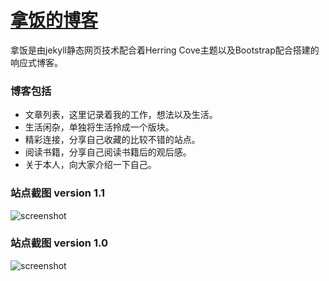 [拿饭的博客](http://naffan.cn)
============

拿饭是由jekyll静态网页技术配合着Herring Cove主题以及Bootstrap配合搭建的响应式博客。


### 博客包括 

* 文章列表，这里记录着我的工作，想法以及生活。
* 生活闲杂，单独将生活拎成一个版块。
* 精彩连接，分享自己收藏的比较不错的站点。
* 阅读书籍，分享自己阅读书籍后的观后感。
* 关于本人，向大家介绍一下自己。

### 站点截图 version 1.1

![screenshot](http://p1.bqimg.com/4851/b1b2015678579f4e.png)

### 站点截图 version 1.0

![screenshot](http://ww4.sinaimg.cn/large/73b41ab2jw1f8724mnmuej20yx1jqtsg.jpg)



